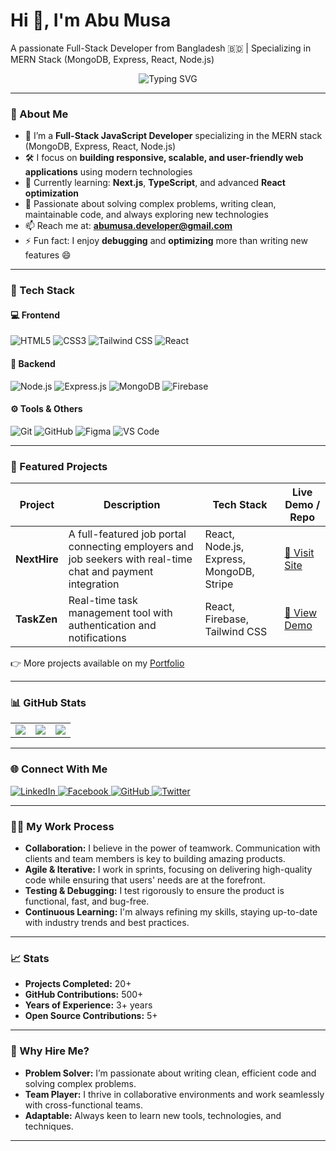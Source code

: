 # Hi 👋, I'm Abu Musa

A passionate Full-Stack Developer from Bangladesh 🇧🇩 | Specializing in MERN Stack (MongoDB, Express, React, Node.js)

<p align="center">
  <img src="https://readme-typing-svg.herokuapp.com?font=Fira+Code&duration=4000&pause=1000&center=true&vCenter=true&width=435&lines=Frontend+Developer;MERN+Stack+Developer;Clean+Code+Enthusiast;Always+Learning+New+Things" alt="Typing SVG" />
</p>

---

### 🚀 About Me

- 💼 I’m a **Full-Stack JavaScript Developer** specializing in the MERN stack (MongoDB, Express, React, Node.js)  
- 🛠️ I focus on **building responsive, scalable, and user-friendly web applications** using modern technologies  
- 🌱 Currently learning: **Next.js**, **TypeScript**, and advanced **React optimization**
- 🧠 Passionate about solving complex problems, writing clean, maintainable code, and always exploring new technologies
- 📫 Reach me at: **abumusa.developer@gmail.com**
- ⚡ Fun fact: I enjoy **debugging** and **optimizing** more than writing new features 😄

---

### 🧩 Tech Stack

#### 💻 Frontend
![HTML5](https://img.shields.io/badge/HTML5-E34F26?style=flat&logo=html5&logoColor=white)
![CSS3](https://img.shields.io/badge/CSS3-1572B6?style=flat&logo=css3&logoColor=white)
![Tailwind CSS](https://img.shields.io/badge/Tailwind_CSS-06B6D4?style=flat&logo=tailwind-css&logoColor=white)
![React](https://img.shields.io/badge/React-61DAFB?style=flat&logo=react&logoColor=white)

#### 🧪 Backend
![Node.js](https://img.shields.io/badge/Node.js-339933?style=flat&logo=node.js&logoColor=white)
![Express.js](https://img.shields.io/badge/Express.js-000000?style=flat&logo=express&logoColor=white)
![MongoDB](https://img.shields.io/badge/MongoDB-47A248?style=flat&logo=mongodb&logoColor=white)
![Firebase](https://img.shields.io/badge/Firebase-FFCA28?style=flat&logo=firebase&logoColor=black)

#### ⚙️ Tools & Others
![Git](https://img.shields.io/badge/Git-F05032?style=flat&logo=git&logoColor=white)
![GitHub](https://img.shields.io/badge/GitHub-181717?style=flat&logo=github&logoColor=white)
![Figma](https://img.shields.io/badge/Figma-F24E1E?style=flat&logo=figma&logoColor=white)
![VS Code](https://img.shields.io/badge/VSCode-007ACC?style=flat&logo=visual-studio-code&logoColor=white)

---

### 💼 Featured Projects

| Project     | Description                                              | Tech Stack                  | Live Demo / Repo                              |
|-------------|----------------------------------------------------------|-----------------------------|----------------------------------------------|
| **NextHire** | A full-featured job portal connecting employers and job seekers with real-time chat and payment integration | React, Node.js, Express, MongoDB, Stripe | [🔗 Visit Site](https://your-next-hire-link.com) |
| **TaskZen** | Real-time task management tool with authentication and notifications | React, Firebase, Tailwind CSS | [🔗 View Demo](https://your-taskzen-demo.com) |

👉 More projects available on my [Portfolio](https://your-portfolio-link.com)

---

### 📊 GitHub Stats

<table>
  <tr>
    <td>
      <img src="https://github-readme-stats.vercel.app/api?username=abu-musa-dev&show_icons=true&theme=radical" />
    </td>
    <td>
      <img src="https://github-readme-streak-stats.herokuapp.com/?user=abu-musa-dev&theme=radical" />
    </td>
    <td>
      <img src="https://github-readme-stats.vercel.app/api/top-langs/?username=abu-musa-dev&theme=radical" />
    </td>
  </tr>
</table>

---

### 🌐 Connect With Me

<p align="left">
  <a href="https://linkedin.com/in/your-real-link" target="_blank">
    <img src="https://img.shields.io/badge/LinkedIn-0077B5?style=flat&logo=linkedin&logoColor=white" alt="LinkedIn" />
  </a>
  <a href="https://facebook.com/abumusaxyz" target="_blank">
    <img src="https://img.shields.io/badge/Facebook-1877F2?style=flat&logo=facebook&logoColor=white" alt="Facebook" />
  </a>
  <a href="https://github.com/abu-musa-dev" target="_blank">
    <img src="https://img.shields.io/badge/GitHub-181717?style=flat&logo=github&logoColor=white" alt="GitHub" />
  </a>
  <a href="https://twitter.com/your-twitter-handle" target="_blank">
    <img src="https://img.shields.io/badge/Twitter-1DA1F2?style=flat&logo=twitter&logoColor=white" alt="Twitter" />
  </a>
</p>

---

### 👨‍💻 My Work Process

- **Collaboration:** I believe in the power of teamwork. Communication with clients and team members is key to building amazing products.
- **Agile & Iterative:** I work in sprints, focusing on delivering high-quality code while ensuring that users' needs are at the forefront.
- **Testing & Debugging:** I test rigorously to ensure the product is functional, fast, and bug-free.
- **Continuous Learning:** I'm always refining my skills, staying up-to-date with industry trends and best practices.

---

### 📈 Stats

- **Projects Completed:** 20+  
- **GitHub Contributions:** 500+  
- **Years of Experience:** 3+ years  
- **Open Source Contributions:** 5+

---

### 🌟 Why Hire Me?

- **Problem Solver:** I’m passionate about writing clean, efficient code and solving complex problems.
- **Team Player:** I thrive in collaborative environments and work seamlessly with cross-functional teams.
- **Adaptable:** Always keen to learn new tools, technologies, and techniques.

---

